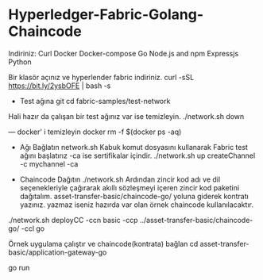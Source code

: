 # Hyperledger-Fabric-Golang-Chaincode

Indiriniz:
Curl
Docker 
Docker-compose
Go
Node.js and npm
Expressjs
Python


Bir klasör açınız ve hyperlender fabric indiriniz.
 curl -sSL https://bit.ly/2ysbOFE | bash -s
 
 
- Test ağına git
cd fabric-samples/test-network

Hali hazır da çalışan bir test ağınız var ise temizleyin.
./network.sh down

— docker' i temizleyin
docker rm -f $(docker ps -aq)

- Ağı Bağlatın
network.sh Kabuk komut dosyasını kullanarak Fabric test ağını başlatırız -ca ise sertifikalar içindir.
./network.sh up createChannel -c mychannel -ca

- Chaincode Dağıtın
./network.sh Ardından zincir kod adı ve dil seçenekleriyle çağırarak akıllı sözleşmeyi içeren zincir kod paketini dağıtalım. asset-transfer-basic/chaincode-go/ yoluna giderek kontratı yazınız. yazmaz iseniz hazırda var olan örnek chaincode kullanılacaktır.

./network.sh deployCC -ccn basic -ccp ../asset-transfer-basic/chaincode-go/ -ccl go


Örnek uygulama çalıştır ve chaincode(kontrata) bağlan
cd asset-transfer-basic/application-gateway-go

go run 
